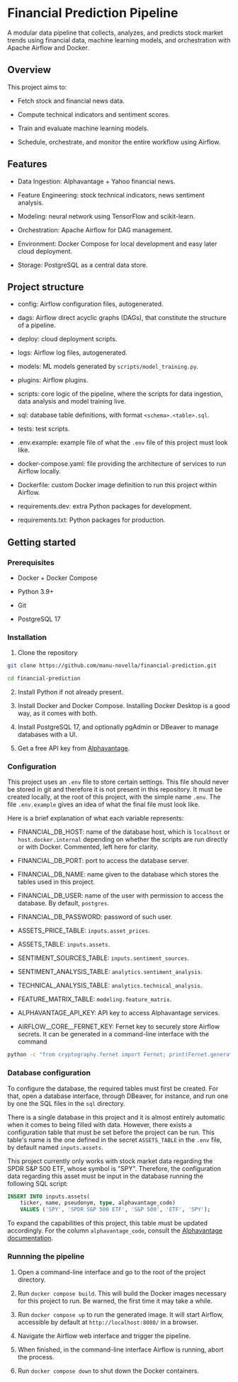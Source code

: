 # Financial Prediction Pipeline

A modular data pipeline that collects, analyzes, and predicts stock market trends using financial data, machine learning models, and orchestration with Apache Airflow and Docker.


## Overview

This project aims to:

- Fetch stock and financial news data.

- Compute technical indicators and sentiment scores.

- Train and evaluate machine learning models.

- Schedule, orchestrate, and monitor the entire workflow using Airflow.


## Features

- Data Ingestion: Alphavantage + Yahoo financial news.

- Feature Engineering: stock technical indicators, news sentiment analysis.

- Modeling: neural network using TensorFlow and scikit-learn.

- Orchestration: Apache Airflow for DAG management.

- Environment: Docker Compose for local development and easy later cloud deployment.

- Storage: PostgreSQL as a central data store.


## Project structure

- config: Airflow configuration files, autogenerated.

- dags: Airflow direct acyclic graphs (DAGs), that constitute the structure of a pipeline.

- deploy: cloud deployment scripts.

- logs: Airflow log files, autogenerated.

- models: ML models generated by `scripts/model_training.py`.

- plugins: Airflow plugins.

- scripts: core logic of the pipeline, where the scripts for data ingestion, data analysis and model training live.

- sql: database table definitions, with format `<schema>.<table>.sql`.

- tests: test scripts.

- .env.example: example file of what the ```.env``` file of this project must look like.

- docker-compose.yaml: file providing the architecture of services to run Airflow locally.

- Dockerfile: custom Docker image definition to run this project within Airflow.

- requirements.dev: extra Python packages for development.

- requirements.txt: Python packages for production.


## Getting started

### Prerequisites

- Docker + Docker Compose

- Python 3.9+

- Git

- PostgreSQL 17


### Installation


1. Clone the repository
```sh
git clone https://github.com/manu-novella/financial-prediction.git

cd financial-prediction
```

2. Install Python if not already present.

3. Install Docker and Docker Compose. Installing Docker Desktop is a good way, as it comes with both.

4. Install PostgreSQL 17, and optionally pgAdmin or DBeaver to manage databases with a UI.

5. Get a free API key from [Alphavantage](https://www.alphavantage.co/support/#api-key).



### Configuration

This project uses an ```.env``` file to store certain settings. This file should never be stored in git and therefore it is not present in this repository. It must be created locally, at the root of this project, with the simple name ```.env```. The file ```.env.example``` gives an idea of what the final file must look like.

Here is a brief explanation of what each variable represents:

- FINANCIAL_DB_HOST: name of the database host, which is ```localhost``` or ```host.docker.internal``` depending on whether the scripts are run directly or with Docker. Commented, left here for clarity.

- FINANCIAL_DB_PORT: port to access the database server.

- FINANCIAL_DB_NAME: name given to the database which stores the tables used in this project.

- FINANCIAL_DB_USER: name of the user with permission to access the database. By default, ```postgres```.

- FINANCIAL_DB_PASSWORD: password of such user.

- ASSETS_PRICE_TABLE: ```inputs.asset_prices```.

- ASSETS_TABLE: ```inputs.assets```.

- SENTIMENT_SOURCES_TABLE: ```inputs.sentiment_sources```.

- SENTIMENT_ANALYSIS_TABLE: ```analytics.sentiment_analysis```.

- TECHNICAL_ANALYSIS_TABLE: ```analytics.technical_analysis```.

- FEATURE_MATRIX_TABLE: ```modeling.feature_matrix```.

- ALPHAVANTAGE_API_KEY: API key to access Alphavantage services.

- AIRFLOW__CORE__FERNET_KEY: Fernet key to securely store Airflow secrets. It can be generated in a command-line interface with the command 
```sh
python -c "from cryptography.fernet import Fernet; print(Fernet.generate_key().decode())"
```



### Database configuration

To configure the database, the required tables must first be created. For that, open a database interface, through DBeaver, for instance, and run one by one the SQL files in the ```sql``` directory.

There is a single database in this project and it is almost entirely automatic when it comes to being filled with data. However, there exists a configuration table that must be set before the project can be run. This table's name is the one defined in the secret ```ASSETS_TABLE``` in the ```.env``` file, by default named ```inputs.assets```.

This project currently only works with stock market data regarding the SPDR S&P 500 ETF, whose symbol is "SPY". Therefore, the configuration data regarding this asset must be input in the database running the following SQL script:

```sql
INSERT INTO inputs.assets(
	ticker, name, pseudonym, type, alphavantage_code)
	VALUES ('SPY', 'SPDR S&P 500 ETF', 'S&P 500', 'ETF', 'SPY');
```

To expand the capabilities of this project, this table must be updated accordingly. For the column ```alphavantage_code```, consult the [Alphavantage documentation](https://www.alphavantage.co/documentation/).


### Runnning the pipeline

1. Open a command-line interface and go to the root of the project directory.

2. Run ```docker compose build```. This will build the Docker images necessary for this project to run. Be warned, the first time it may take a while.

3. Run ```docker compose up``` to run the generated image. It will start Airflow, accessible by default at ```http://localhost:8080/``` in a browser.

4. Navigate the Airflow web interface and trigger the pipeline.

5. When finished, in the command-line interface Airflow is running, abort the process.

6. Run ```docker compose down``` to shut down the Docker containers.